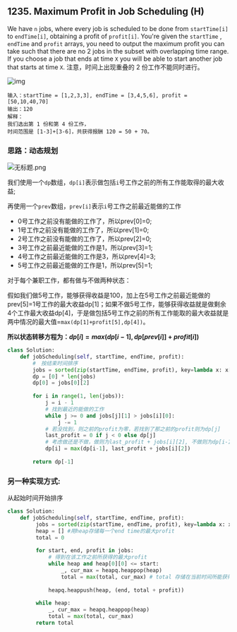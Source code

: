 ## 1235. Maximum Profit in Job Scheduling (H)

We have `n` jobs, where every job is scheduled to be done from `startTime[i]` to `endTime[i]`, obtaining a profit of `profit[i]`. You're given the `startTime` , `endTime` and `profit` arrays, you need to output the maximum profit you can take such that there are no 2 jobs in the subset with overlapping time range. If you choose a job that ends at time `X` you will be able to start another job that starts at time `X`. 注意，时间上出现重叠的 2 份工作不能同时进行。

![img](https://assets.leetcode-cn.com/aliyun-lc-upload/uploads/2019/10/19/sample1_1584.png)

```
输入：startTime = [1,2,3,3], endTime = [3,4,5,6], profit = [50,10,40,70]
输出：120
解释：
我们选出第 1 份和第 4 份工作， 
时间范围是 [1-3]+[3-6]，共获得报酬 120 = 50 + 70。
```



### 思路：动态规划

![无标题.png](https://pic.leetcode-cn.com/e09c2b91352cfe7265612673014232ec2d1dac1d8e798408ee5228c9240586bd-%E6%97%A0%E6%A0%87%E9%A2%98.png)

我们使用一个`dp`数组，`dp[i]`表示做包括`i`号工作之前的所有工作能取得的最大收益;

再使用一个`prev`数组，`prev[i]`表示`i`号工作之前最近能做的工作

* 0号工作之前没有能做的工作了，所以prev[0]=0;
* 1号工作之前没有能做的工作了，所以prev[1]=0;
* 2号工作之前没有能做的工作了，所以prev[2]=0;
* 3号工作之前最近能做的工作是1，所以prev[3]=1;
* 4号工作之前最近能做的工作是3，所以prev[4]=3;
* 5号工作之前最近能做的工作是1，所以prev[5]=1;

对于每个兼职工作，都有做与不做两种状态：

假如我们做5号工作，能够获得收益是100，加上在5号工作之前最近能做的prev[5]=1号工作的最大收益dp[1]；如果不做5号工作，能够获得收益就是做剩余4个工作最大收益dp[4]，于是做包括5号工作之前的所有工作能取的最大收益就是两中情况的最大值=`max(dp[1]+profit[5],dp[4])`。

**所以状态转移方程为：$dp[i]=max(dp[i-1],dp[prev[i]]+profit[i])$**

```python
class Solution:
    def jobScheduling(self, startTime, endTime, profit):
        #　按结束时间排序
        jobs = sorted(zip(startTime, endTime, profit), key=lambda x: x[1])
        dp = [0] * len(jobs)
        dp[0] = jobs[0][2]
        
        for i in range(1, len(jobs)):
            j = i - 1
            # 找到最近的能做的工作
            while j >= 0 and jobs[j][1] > jobs[i][0]:
                j -= 1
            # 若没找到，则之前的profit为零，若找到了那之前的profit则为dp[j]
            last_profit = 0 if j < 0 else dp[j]
            # 考虑做还是不做，做则为last_profit + jobs[i][2], 不做则为dp[i-1]
            dp[i] = max(dp[i-1], last_profit + jobs[i][2])
        
        return dp[-1]
```



### 另一种实现方式:

从起始时间开始排序

```python
class Solution:
    def jobScheduling(self, startTime, endTime, profit):
         jobs = sorted(zip(startTime, endTime, profit), key=lambda x: x[0])
         heap = [] #用heap存储每一个end time的最大profit
         total = 0
        
         for start, end, profit in jobs:
             # 得到在该工作之前所获得的最大profit
             while heap and heap[0][0] <= start:
                 _, cur_max = heapq.heappop(heap)
                 total = max(total, cur_max) # total 存储在当前时间所能获得的最大利益
                
             heapq.heappush(heap, (end, total + profit))
        
         while heap:
             _, cur_max = heapq.heappop(heap)
             total = max(total, cur_max)
         return total
```

